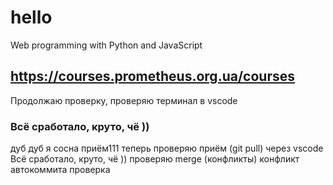 # hello
Web programming with Python and JavaScript
## https://courses.prometheus.org.ua/courses
Продолжаю проверку, проверяю терминал в vscode
### Всё сработало, круто, чё ))
дуб дуб я сосна приём111
теперь проверяю приём (git pull) через vscode
Всё сработало, круто, чё ))
проверяю merge (конфликты) конфликт автокоммита проверка
